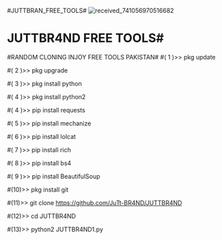 #JUTTBRAN_FREE_TOOLS#
![received_741056970516682](https://user-images.githubusercontent.com/106860626/183353451-a2dc5a95-bf0d-482b-b0c6-213606baeb31.jpeg)
# JUTTBR4ND FREE TOOLS#
#RANDOM CLONING INJOY FREE TOOLS PAKISTAN#
#( 1 )>> pkg update

#( 2 )>> pkg upgrade

#( 3 )>> pkg install python

#( 4 )>> pkg install python2

#( 4 )>> pip install requests

#( 5 )>> pip install mechanize

#( 6 )>> pip install lolcat

#( 7 )>> pip install rich

#( 8 )>> pip install bs4

#( 9 )>> pip install BeautifulSoup

#(10)>> pkg install git

#(11)>> git clone https://github.com/JuTt-BR4ND/JUTTBR4ND

#(12)>> cd JUTTBR4ND

#(13)>> python2 JUTTBR4ND1.py
